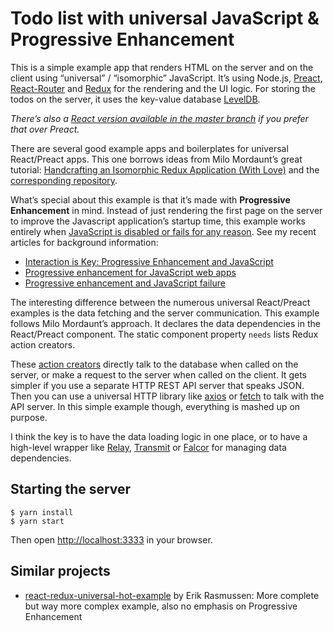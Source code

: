 # Todo list with universal JavaScript &amp; Progressive Enhancement

This is a simple example app that renders HTML on the server and on the client using “universal” / “isomorphic” JavaScript. It’s using Node.js, [Preact](https://preactjs.com/), [React-Router](https://github.com/rackt/react-router) and [Redux](https://github.com/rackt/redux) for the rendering and the UI logic. For storing the todos on the server, it uses the key-value database [LevelDB](http://leveldb.org/).

*There’s also a [React version available in the master branch](https://github.com/molily/universal-progressive-todos) if you prefer that over Preact.*

There are several good example apps and boilerplates for universal React/Preact apps. This one borrows ideas from Milo Mordaunt’s great tutorial: [Handcrafting an Isomorphic Redux Application (With Love)](https://medium.com/front-end-developers/handcrafting-an-isomorphic-redux-application-with-love-40ada4468af4) and the [corresponding repository](https://github.com/bananaoomarang/isomorphic-redux).

What’s special about this example is that it’s made with **Progressive Enhancement** in mind. Instead of just rendering the first page on the server to improve the Javascript application’s startup time, this example works entirely when [JavaScript is disabled or fails for any reason](http://kryogenix.org/code/browser/everyonehasjs.html). See my recent articles for background information:

* [Interaction is Key: Progressive Enhancement and JavaScript](http://molily.de/interaction-is-key/)
* [Progressive enhancement for JavaScript web apps](http://molily.de/single-page-apps/)
* [Progressive enhancement and JavaScript failure](http://molily.de/javascript-failure/)

The interesting difference between the numerous universal React/Preact examples is the data fetching and the server communication. This example follows Milo Mordaunt’s approach. It declares the data dependencies in the React/Preact component. The static component property `needs` lists Redux action creators.

These [action creators](https://github.com/molily/universal-progressive-todos/blob/master/src/actions/todosActions.js) directly talk to the database when called on the server, or make a request to the server when called on the client. It gets simpler if you use a separate HTTP REST API server that speaks JSON. Then you can use a universal HTTP library like [axios](https://github.com/mzabriskie/axios) or [fetch](https://github.com/matthew-andrews/isomorphic-fetch) to talk with the API server. In this simple example though, everything is mashed up on purpose.

I think the key is to have the data loading logic in one place, or to have a high-level wrapper like [Relay](https://facebook.github.io/relay/), [Transmit](https://github.com/RickWong/react-transmit) or [Falcor](http://www.mattgreer.org/articles/server-side-react-and-falcor/) for managing data dependencies.

## Starting the server

```
$ yarn install
$ yarn start
```

Then open [http://localhost:3333](http://localhost:3333) in your browser.

## Similar projects

- [react-redux-universal-hot-example](https://github.com/erikras/react-redux-universal-hot-example) by Erik Rasmussen: More complete but way more complex example, also no emphasis on Progressive Enhancement

